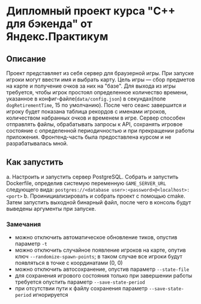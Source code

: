 # Дипломный проект курса "C++ для бэкенда" от Яндекс.Практикум
## Описание
Проект представляет из себя сервер для браузерной игры. 
При запуске игроки могут ввести имя и выбрать карту. Цель игры — сбор предметов на карте и получение очков за них на "базе". Для выхода из игры требуется, чтобы игрок простоял определенное количество времени, указанное в конфиг-файле(`data/config.json`) в секундах(поле `dogRetirementTime`, 15 по умолчанию). После чего сеанс завершится и игроку будет показана таблица рекордов с именами игроков, количеством набранных очков и временем в игре.
Сервер способен отправлять файлы, обрабатывать запросы к API, сохранять игровое состояние с определенной периодичностью и при прекращении работы приложения.
Фронтенд-часть была предоставлена курсом и не разрабатывалась мной. 
## Как запустить 
a. Настроить и запустить сервер PostgreSQL. Собрать и запустить Dockerfile, определив системую переменную `GAME_SERVER_URL` следующего вида: `postgres://<database user>:<password>@<localhost>:<port>`
b. Проинициализировать и собрать проект с помощью cmake. Затем запустить выходной бинарный файл, после чего в консоль будут выведены аргументы при запуске.
### Замечания
- можно отключить автоматическое обновление тиков, опустив параметр `-t`
- можно отключить случайное появление игроков на карте, опутив ключ `--randomize-spawn-points`; в таком случае все игроки будут появляться в точке с координатами (0, 0)
- можно отключить автосохранение, опустив параметр `--state-file`
- для сохранения игрового состояния только при завершении работы требуется опустить параметр `--save-state-period`
- при отсутствии пути к файлу сохранения параметр `--save-state-period` игнорируется
